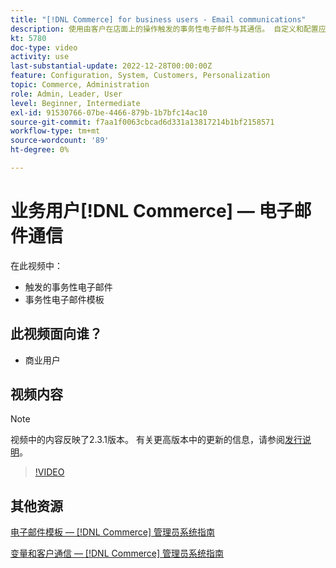 ```yaml
---
title: "[!DNL Commerce] for business users - Email communications"
description: 使用由客户在店面上的操作触发的事务性电子邮件与其通信。 自定义和配置应用商店的电子邮件模板。
kt: 5780
doc-type: video
activity: use
last-substantial-update: 2022-12-28T00:00:00Z
feature: Configuration, System, Customers, Personalization
topic: Commerce, Administration
role: Admin, Leader, User
level: Beginner, Intermediate
exl-id: 91530766-07be-4466-879b-1b7bfc14ac10
source-git-commit: f7aa1f0063cbcad6d331a13817214b1bf2158571
workflow-type: tm+mt
source-wordcount: '89'
ht-degree: 0%

---
```


# 业务用户[!DNL Commerce] — 电子邮件通信

在此视频中：

- 触发的事务性电子邮件
- 事务性电子邮件模板

## 此视频面向谁？

- 商业用户

## 视频内容

>[!NOTE]
>
>视频中的内容反映了2.3.1版本。 有关更高版本中的更新的信息，请参阅[发行说明](https://experienceleague.adobe.com/docs/commerce-operations/release/notes/overview.html?lang=zh-Hans)。

>[!VIDEO](https://video.tv.adobe.com/v/330185?quality=12&learn=on&captions=chi_hans)

## 其他资源

[电子邮件模板 —  [!DNL Commerce] 管理员系统指南](https://experienceleague.adobe.com/docs/commerce-admin/systems/communications/email-templates.html?lang=zh-Hans)

[变量和客户通信 —  [!DNL Commerce] 管理员系统指南](https://experienceleague.adobe.com/docs/commerce-admin/systems/introduction.html?lang=zh-Hans#variables-and-customer-communications)
